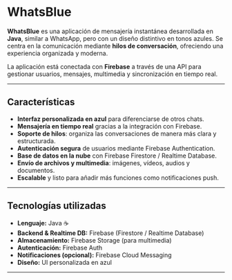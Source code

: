 # WhatsBlue  

**WhatsBlue** es una aplicación de mensajería instantánea desarrollada en **Java**, similar a WhatsApp, pero con un diseño distintivo en tonos azules. Se centra en la comunicación mediante **hilos de conversación**, ofreciendo una experiencia organizada y moderna.  

La aplicación está conectada con **Firebase** a través de una API para gestionar usuarios, mensajes, multimedia y sincronización en tiempo real.  

---

## Características  

- **Interfaz personalizada en azul** para diferenciarse de otros chats.  
- **Mensajería en tiempo real** gracias a la integración con Firebase.  
- **Soporte de hilos**: organiza las conversaciones de manera más clara y estructurada.  
- **Autenticación segura** de usuarios mediante Firebase Authentication.  
- **Base de datos en la nube** con Firebase Firestore / Realtime Database.  
- **Envío de archivos y multimedia**: imágenes, vídeos, audios y documentos.  
- **Escalable** y listo para añadir más funciones como notificaciones push.  

---

## Tecnologías utilizadas  

- **Lenguaje:** Java ☕  
- **Backend & Realtime DB:** Firebase (Firestore / Realtime Database)  
- **Almacenamiento:** Firebase Storage (para multimedia)  
- **Autenticación:** Firebase Auth  
- **Notificaciones (opcional):** Firebase Cloud Messaging  
- **Diseño:** UI personalizada en azul  

---

